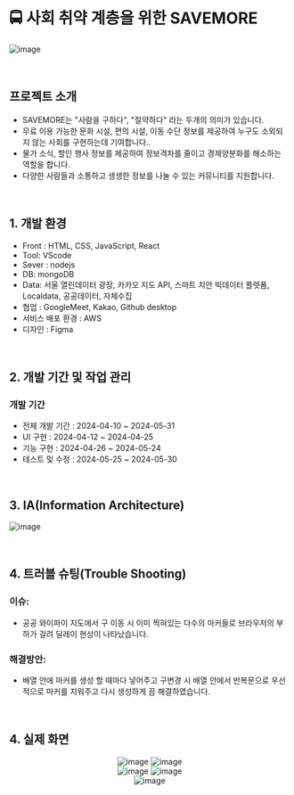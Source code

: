 # 🚍 사회 취약 계층을 위한 SAVEMORE

![image](https://github.com/user-attachments/assets/607e14c1-2dc9-452f-a492-07dd3c1223ab)


<br>

## 프로젝트 소개

- SAVEMORE는 "사람을 구하다", "절약하다" 라는 두개의 의미가 있습니다. 
- 무료 이용 가능한 문화 시설, 편의 시설, 이동 수단 정보를 제공하여 누구도 소외되지 않는 사회를 구현하는데 기여합니다..
- 물가 소식, 할인 행사 정보를 제공하여 정보격차를 줄이고 경제양분화를 해소하는 역할을 합니다.
- 다양한 사람들과 소통하고 생생한 정보를 나눌 수 있는 커뮤니티를 지원합니다.

<br>

## 1. 개발 환경

- Front : HTML, CSS, JavaScript, React
- Tool: VScode 
- Sever : nodejs
- DB: mongoDB
- Data: 서울 열린데이터 광장, 카카오 지도 API, 스마트 치안 빅데이터 플렛폼, Localdata, 공공데이터, 자체수집 
- 협업 : GoogleMeet, Kakao, Github desktop 
- 서비스 배포 환경 : AWS
- 디자인 : Figma

<br>

## 2. 개발 기간 및 작업 관리

### 개발 기간

- 전체 개발 기간 : 2024-04-10 ~ 2024-05-31
- UI 구현 : 2024-04-12 ~ 2024-04-25
- 기능 구현 : 2024-04-26 ~ 2024-05-24
- 테스트 및 수정 : 2024-05-25 ~ 2024-05-30

<br>

## 3. IA(Information Architecture)

![image](https://github.com/user-attachments/assets/e0297231-f994-49c5-94cc-a02bb1a7e46e)


<br>

## 4. 트러블 슈팅(Trouble Shooting)

### 이슈:
- 공공 와이파이 지도에서 구 이동 시 이미 찍혀있는 다수의 마커들로 브라우저의 부하가 걸려 딜레이 현상이 나타났습니다.
  
### 해결방안:
- 배열 안에 마커를 생성 할 때마다 넣어주고 구변경 시 배열 안에서 반복문으로 우선적으로 마커를 지워주고 다시 생성하게 끔 해결하였습니다. 

<br>

## 4. 실제 화면

<div align="center">
  
![image](https://github.com/user-attachments/assets/85c11ee4-eb9b-4b3c-947a-adcc703ebdd3)  ![image](https://github.com/user-attachments/assets/fb8ff818-839e-47af-98ad-3802f60c33e9)  
![image](https://github.com/user-attachments/assets/78ba4ffe-476f-4d7b-ac91-45fb8cd5a8fc)  ![image](https://github.com/user-attachments/assets/f34498a7-a9e9-4f2d-97ce-19e6dfe2d743)  
![image](https://github.com/user-attachments/assets/d891de7e-d519-4619-9dbb-3dfd66e39114)

</div>

<br>
